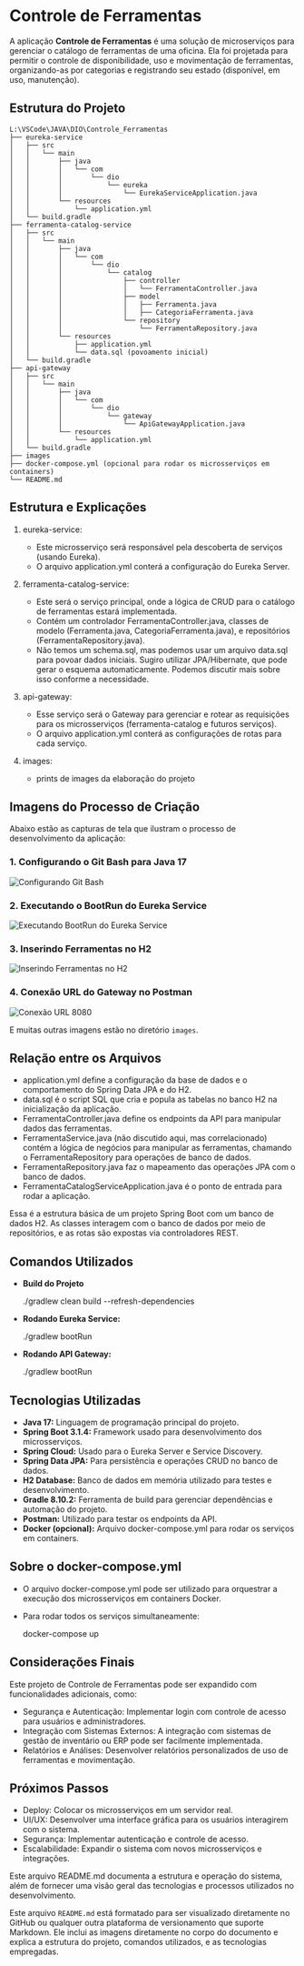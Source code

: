 # Controle de Ferramentas

A aplicação **Controle de Ferramentas** é uma solução de microserviços para gerenciar o catálogo de ferramentas de uma oficina. Ela foi projetada para permitir o controle de disponibilidade, uso e movimentação de ferramentas, organizando-as por categorias e registrando seu estado (disponível, em uso, manutenção).

## Estrutura do Projeto

    L:\VSCode\JAVA\DIO\Controle_Ferramentas
    ├── eureka-service
    │   ├── src
    │   │   └── main
    │   │       ├── java
    │   │       │   └── com
    │   │       │       └── dio
    │   │       │           └── eureka
    │   │       │               └── EurekaServiceApplication.java
    │   │       └── resources
    │   │           └── application.yml
    │   └── build.gradle
    ├── ferramenta-catalog-service
    │   ├── src
    │   │   └── main
    │   │       ├── java
    │   │       │   └── com
    │   │       │       └── dio
    │   │       │           └── catalog
    │   │       │               ├── controller
    │   │       │               │   └── FerramentaController.java
    │   │       │               ├── model
    │   │       │               │   ├── Ferramenta.java
    │   │       │               │   ├── CategoriaFerramenta.java
    │   │       │               └── repository
    │   │       │                   └── FerramentaRepository.java
    │   │       └── resources
    │   │           ├── application.yml
    │   │           └── data.sql (povoamento inicial)
    │   └── build.gradle
    ├── api-gateway
    │   ├── src
    │   │   └── main
    │   │       ├── java
    │   │       │   └── com
    │   │       │       └── dio
    │   │       │           └── gateway
    │   │       │               └── ApiGatewayApplication.java
    │   │       └── resources
    │   │           └── application.yml
    │   └── build.gradle
    ├── images
    ├── docker-compose.yml (opcional para rodar os microsserviços em containers)
    └── README.md

## Estrutura e Explicações

1. eureka-service:
    - Este microsserviço será responsável pela descoberta de serviços (usando Eureka).
    - O arquivo application.yml conterá a configuração do Eureka Server.

2. ferramenta-catalog-service:
    - Este será o serviço principal, onde a lógica de CRUD para o catálogo de ferramentas estará implementada.
    - Contém um controlador FerramentaController.java, classes de modelo (Ferramenta.java, CategoriaFerramenta.java), e repositórios (FerramentaRepository.java).
    - Não temos um schema.sql, mas podemos usar um arquivo data.sql para povoar dados iniciais. Sugiro utilizar JPA/Hibernate, que pode gerar o esquema automaticamente. Podemos discutir mais sobre isso conforme a necessidade.

3. api-gateway:
    - Esse serviço será o Gateway para gerenciar e rotear as requisições para os microsserviços (ferramenta-catalog e futuros serviços).
    - O arquivo application.yml conterá as configurações de rotas para cada serviço.

4. images:
    - prints de images da elaboração do projeto

## Imagens do Processo de Criação

Abaixo estão as capturas de tela que ilustram o processo de desenvolvimento da aplicação:

### 1. Configurando o Git Bash para Java 17

![Configurando Git Bash](images/Configurando_Git_Bash_Java_17.PNG)

### 2. Executando o BootRun do Eureka Service

![Executando BootRun do Eureka Service](images/Executando_BootRun_Eureka_Service.PNG)

### 3. Inserindo Ferramentas no H2

![Inserindo Ferramentas no H2](images/Inserindo_Ferramentas_H2.PNG)

### 4. Conexão URL do Gateway no Postman

![Conexão URL 8080](images/Conexao_URL_8080.PNG)

E muitas outras imagens estão no diretório `images`.

## Relação entre os Arquivos

- application.yml define a configuração da base de dados e o comportamento do Spring Data JPA e do H2.
- data.sql é o script SQL que cria e popula as tabelas no banco H2 na inicialização da aplicação.
- FerramentaController.java define os endpoints da API para manipular dados das ferramentas.
- FerramentaService.java (não discutido aqui, mas correlacionado) contém a lógica de negócios para manipular as ferramentas, chamando o FerramentaRepository para operações de banco de dados.
- FerramentaRepository.java faz o mapeamento das operações JPA com o banco de dados.
- FerramentaCatalogServiceApplication.java é o ponto de entrada para rodar a aplicação.

Essa é a estrutura básica de um projeto Spring Boot com um banco de dados H2. As classes interagem com o banco de dados por meio de repositórios, e as rotas são expostas via controladores REST.

## Comandos Utilizados

- **Build do Projeto**

  ./gradlew clean build --refresh-dependencies

- **Rodando Eureka Service:**

  ./gradlew bootRun

- **Rodando API Gateway:**

  ./gradlew bootRun

## Tecnologias Utilizadas

- **Java 17:** Linguagem de programação principal do projeto.
- **Spring Boot 3.1.4:** Framework usado para desenvolvimento dos microsserviços.
- **Spring Cloud:** Usado para o Eureka Server e Service Discovery.
- **Spring Data JPA:** Para persistência e operações CRUD no banco de dados.
- **H2 Database:** Banco de dados em memória utilizado para testes e desenvolvimento.
- **Gradle 8.10.2:** Ferramenta de build para gerenciar dependências e automação do projeto.
- **Postman:** Utilizado para testar os endpoints da API.
- **Docker (opcional):** Arquivo docker-compose.yml para rodar os serviços em containers.

## Sobre o docker-compose.yml

- O arquivo docker-compose.yml pode ser utilizado para orquestrar a execução dos microsserviços em containers Docker.
- Para rodar todos os serviços simultaneamente:

    docker-compose up

## Considerações Finais

Este projeto de Controle de Ferramentas pode ser expandido com funcionalidades adicionais, como:

- Segurança e Autenticação: Implementar login com controle de acesso para usuários e administradores.
- Integração com Sistemas Externos: A integração com sistemas de gestão de inventário ou ERP pode ser facilmente implementada.
- Relatórios e Análises: Desenvolver relatórios personalizados de uso de ferramentas e movimentação.

## Próximos Passos

- Deploy: Colocar os microsserviços em um servidor real.
- UI/UX: Desenvolver uma interface gráfica para os usuários interagirem com o sistema.
- Segurança: Implementar autenticação e controle de acesso.
- Escalabilidade: Expandir o sistema com novos microsserviços e integrações.

Este arquivo README.md documenta a estrutura e operação do sistema, além de fornecer uma visão geral das tecnologias e processos utilizados no desenvolvimento.

Este arquivo `README.md` está formatado para ser visualizado diretamente no GitHub ou qualquer outra plataforma de versionamento que suporte Markdown. Ele inclui as imagens diretamente no corpo do documento e explica a estrutura do projeto, comandos utilizados, e as tecnologias empregadas.

